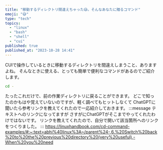 ```yaml
---
title: "移動するディレクトリ間違えちゃった😅。そんなあなたに贈るコマンド"
emoji: "😅"
type: "tech"
topics:
  - "linux"
  - "bash"
  - "shell"
  - "cui"
published: true
published_at: "2023-10-28 14:41"
---
```


CUIで操作しているときに移動するディレクトリを間違えしまうこと、ありますよね。
そんなときに使える、とっても簡単で便利なコマンドがあるのでご紹介します。

```sh
cd -
```

たったこれだけで、前の作業ディレクトリに戻ることができます。
どこで知ったのかもはや覚えていないのですが、軽く調べてもヒットしなくて
ChatGPTに聞いたら参考リンクを教えてくれたので一応紹介しておきます。
:::message
テキストへのリンクになってますが
さすがにChatGPTがそこまでやってくれたわけではないです。
リンクを教えてくれたので、自分で開いて該当箇所へのリンクをつくりました。
:::
https://linuxhandbook.com/cd-command-examples/#:~:text=abhi%40linux%3A~/parent%24-,6.%20Switch%20back%20to%20the%20previous%20directory%20(very%20useful),-When%20you%20need